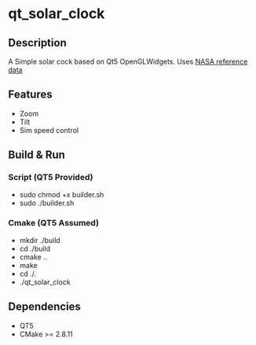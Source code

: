 # qt_solar_clock
## Description
A Simple solar cock based on Qt5 OpenGLWidgets. Uses [NASA reference data](https://omniweb.gsfc.nasa.gov/coho/helios/planet.html)

## Features
- Zoom
- Tilt
- Sim speed control

## Build & Run

### Script (QT5 Provided)
- sudo chmod +x builder.sh
- sudo ./builder.sh

### Cmake (QT5 Assumed)
- mkdir ./build
- cd ./build
- cmake ..
- make 
- cd ./.
- ./qt_solar_clock

## Dependencies
- QT5
- CMake >= 2.8.11
